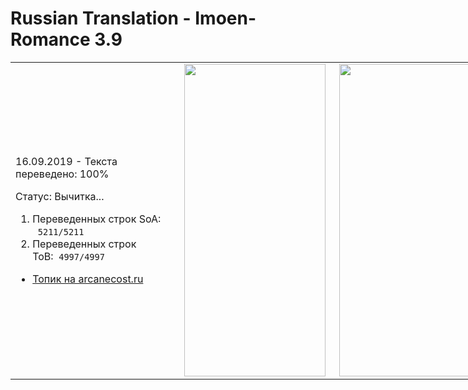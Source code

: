 # Russian Translation - Imoen-Romance 3.9 
<table style="height: 510px; width: 991px;">
<tbody>
<tr>
<td style="width: 263px;">
<p>16.09.2019 - Текста переведено: 100% </p>
<p>Статус: Вычитка...</p>
<ol>
<li>Переведенных строк SoA: &nbsp;&nbsp;<code>5211/5211</code>&nbsp;</li>
<li>Переведенных строк ToB:&nbsp;&nbsp;<code>4997/4997</code>&nbsp;</li>
</ol>
<ul>
<li><a href="https://arcanecoast.ru/forum/viewtopic.php?f=6&amp;t=875" rel="nofollow">Топик на arcanecost.ru</a></li>
</ul>
</td>
<td style="width: 232px;"><img src="https://i.imgur.com/eLqfD42.png" width="226" height="500" /></td>
<td style="width: 476px;"><img src="https://i.imgur.com/NxBdI8l.png" width="226" height="500" /></td>
</tr>
</tbody>
</table>

